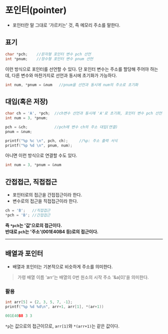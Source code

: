 # 포인터(pointer)
- 포인터란 말 그대로 '가르키는' 것, 즉 메모리 주소를 말한다.

## 표기
``` c
char *pch;    //문자형 포인터 변수 pch 선언
int *pnum;    //정수형 포인터 변수 pnum 선언
```
이런 방식으로 포인터를 선언할 수 있다. 단 포인터 변수는 주소를 할당해 주어야 하는데, 다른 변수와 마찬가지로 선언과 동시에 초기화가 가능하다.
``` c
int num, *pnum = &num   //pnum을 선언과 동시에 num의 주소로 초기화
```

## 대입(혹은 저장)
```c
char ch = 'A', *pch;  //ch변수 선언과 동시에 'A'로 초기화, 포인터 변수 pch 선언
int num = 3, *pnum;

pch = &ch;            //pch에 변수 ch의 주소 대입(연결)
pnum = &num;  

printf("%p %c \n", pch, ch);     //%p: 주소 출력 서식
printf("%p %d \n", pnum, num);
```
아니면 이런 방식으로 연결할 수도 있다.
``` c
int num = 3, *pnum = &num
```

## 간접접근, 직접접근
- 포인터로의 접근을 간접접근이라 한다.
- 변수로의 접근을 직접접근이라 한다.
```c
ch = 'B';   //직접접근
*pch = 'B'; //간접접근
```
__즉 `*pch`는 '값'으로의 접근이다.__\
__반대로 `pch`는 '주소'(001E40B4 등)로의 접근이다.__





-----
## 배열과 포인터
- 배열과 포인터는 기본적으로 비슷하게 주소를 의미한다.
> 가령 배열 이름 'arr'는 배열의 0번 원소의 시작 주소 '&a[0]'을 의미한다.

### 활용
``` c
int arr[5] = {2, 3, 5, 7, -1};
printf("%p %d %d\n", arr+1, arr[1], *(ar+1))
```
```c
001E40B8 3 3
```

`*p`는 값으로의 접근이므로, `arr[1]`와 `*(arr+1)`는 같은 값이다.
